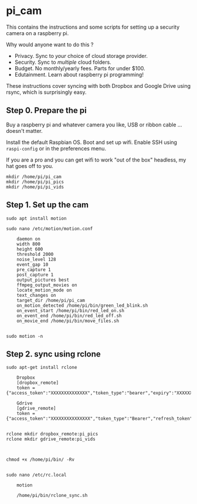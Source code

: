# pi_cam

This contains the instructions and some scripts for setting up a security camera on a raspberry pi.

Why would anyone want to do this ?
- Privacy. Sync to *your* choice of cloud storage provider.
- Security. Sync to *multiple* cloud folders.
- Budget. No monthly/yearly fees. Parts for under $100.
- Edutainment. Learn about raspberry pi programming!
    
    
These instructions cover syncing with both Dropbox and Google Drive using rsync, which is surprisingly easy.


## Step 0. Prepare the pi

Buy a raspberry pi and whatever camera you like, USB or ribbon cable ... doesn't matter.

Install the default Raspbian OS. Boot and set up wifi. Enable SSH using `raspi-config` or in the preferences menu.

If you are a pro and you can get wifi to work "out of the box" headless, my hat goes off to you.




    mkdir /home/pi/pi_cam
    mkdir /home/pi/pi_pics
    mkdir /home/pi/pi_vids

## Step 1. Set up the cam

    sudo apt install motion

    sudo nano /etc/motion/motion.conf

        daemon on
        width 800
        height 600
        threshold 2000
        noise_level 128
        event_gap 10
        pre_capture 1
        post_capture 1
        output_pictures best
        ffmpeg_output_movies on
        locate_motion_mode on
        text_changes on 
        target_dir /home/pi/pi_cam
        on_motion_detected /home/pi/bin/green_led_blink.sh
        on_event_start /home/pi/bin/red_led_on.sh
        on_event_end /home/pi/bin/red_led_off.sh
        on_movie_end /home/pi/bin/move_files.sh


    sudo motion -n


## Step 2. sync using rclone

    sudo apt-get install rclone

        Dropbox
        [dropbox_remote]
        token = {"access_token":"XXXXXXXXXXXXXX","token_type":"bearer","expiry":"XXXXXXXX"}

        Gdrive
        [gdrive_remote]
        token = {"access_token":"XXXXXXXXXXXXXXX","token_type":"Bearer","refresh_token":"XXXXXXX","expiry":"XXXXXXXXXXXXXX"}


    rclone mkdir dropbox_remote:pi_pics
    rclone mkdir gdrive_remote:pi_vids



    chmod +x /home/pi/bin/ -Rv


    sudo nano /etc/rc.local

        motion

        /home/pi/bin/rclone_sync.sh




